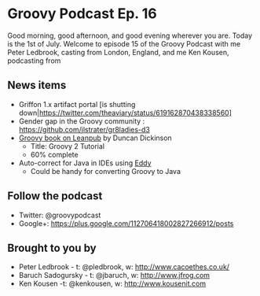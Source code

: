 # Groovy Podcast Ep. 16

Good morning, good afternoon, and good evening wherever you are. Today is the 1st of July. Welcome to episode 15 of the Groovy Podcast with me Peter Ledbrook, casting from London, England, and me Ken Kousen, podcasting from <somewhere>

## News items

* Griffon 1.x artifact portal [is shutting down|https://twitter.com/theaviary/status/619162870438338560]
* Gender gap in the Groovy community : https://github.com/jlstrater/gr8ladies-d3
* [Groovy book on Leanpub](https://leanpub.com/groovytutorial) by Duncan Dickinson
  * Title: Groovy 2 Tutorial
  * 60% complete
* Auto-correct for Java in IDEs using [Eddy](https://eddy.systems/)
  * Could be handy for converting Groovy to Java

## Follow the podcast

* Twitter: @groovypodcast
* Google+: https://plus.google.com/112706418002827266912/posts

## Brought to you by

* Peter Ledbrook - t: @pledbrook, w: http://www.cacoethes.co.uk/
* Baruch Sadogursky - t: @jbaruch, w: http://www.jfrog.com
* Ken Kousen -t: @kenkousen, w: http://www.kousenit.com
